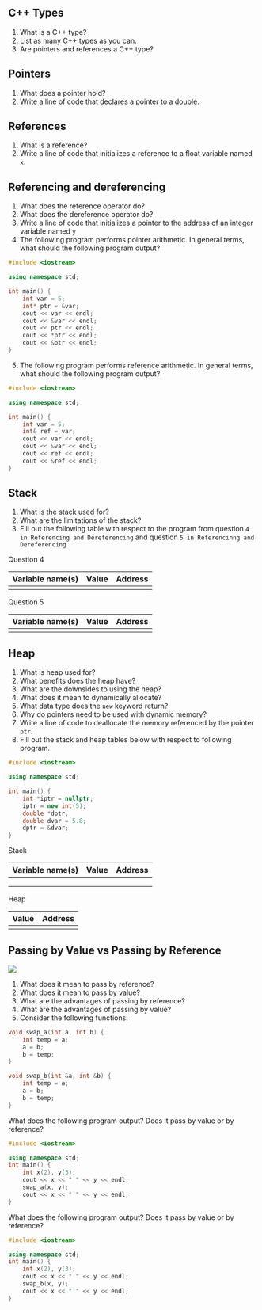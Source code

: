 
## C++ Types
1. What is a C++ type?
2. List as many C++ types as you can.
3. Are pointers and references a C++ type?

## Pointers
1. What does a pointer hold?
2. Write a line of code that declares a pointer to a double.

## References
1. What is a reference?
2. Write a line of code that initializes a reference to a float variable named `x`.

## Referencing and dereferencing
1. What does the reference operator do?
2. What does the dereference operator do?
3. Write a line of code that initializes a pointer to the address of an integer variable named `y`
4. The following program performs pointer arithmetic. In general terms, what should the following program output?
```C++
#include <iostream>

using namespace std;

int main() {
    int var = 5;
    int* ptr = &var;
    cout << var << endl;
    cout << &var << endl;
    cout << ptr << endl;
    cout << *ptr << endl;
    cout << &ptr << endl;
}
```
5. The following program performs reference arithmetic. In general terms, what should the following program output?
```C++
#include <iostream>

using namespace std;

int main() {
    int var = 5;
    int& ref = var;
    cout << var << endl;
    cout << &var << endl;
    cout << ref << endl;
    cout << &ref << endl;
}
```

## Stack
1. What is the stack used for?
2. What are the limitations of the stack?
3. Fill out the following table with respect to the program from question `4 in Referencing and Dereferencing` and question `5 in Referencinng and Dereferencing`

Question 4

| Variable name(s) | Value | Address |
| ------------- | ------------- | ---------- |
| | | |

Question 5

| Variable name(s) | Value | Address |
| ------------- | ------------- | ---------- |
| | | |

## Heap
1. What is heap used for?
2. What benefits does the heap have?
3. What are the downsides to using the heap?
4. What does it mean to dynamically allocate?
5. What data type does the `new` keyword return?
6. Why do pointers need to be used with dynamic memory?
7. Write a line of code to deallocate the memory referenced by the pointer `ptr`.
8. Fill out the stack and heap tables below with respect to following program.
```C++
#include <iostream>

using namespace std;

int main() {
    int *iptr = nullptr;
    iptr = new int(5);
    double *dptr;
    double dvar = 5.8;
    dptr = &dvar;
}

```

Stack

| Variable name(s) | Value | Address |
| ------------- | ------------- | ---------- |
| | | |
| | | |
| | | |

Heap

| Value | Address |
| ------------- | ---------- |
| | |


## Passing by Value vs Passing by Reference

![](https://csuf-acm.github.io/epp-review/img/value-reference.gif)

1. What does it mean to pass by reference?
2. What does it mean to pass by value?
3. What are the advantages of passing by reference?
4. What are the advantages of passing by value?
3. Consider the following functions:

```C++
void swap_a(int a, int b) {
    int temp = a;
    a = b;
    b = temp;
}

void swap_b(int &a, int &b) {
    int temp = a;
    a = b;
    b = temp;
} 
```
What does the following program output? Does it pass by value or by reference?

```C++
#include <iostream>

using namespace std;
int main() {
    int x(2), y(3);
    cout << x << " " << y << endl;
    swap_a(x, y);
    cout << x << " " << y << endl;
}
```

What does the following program output? Does it pass by value or by reference?
```C++
#include <iostream>

using namespace std;
int main() {
    int x(2), y(3);
    cout << x << " " << y << endl;
    swap_b(x, y);
    cout << x << " " << y << endl;
}
```


